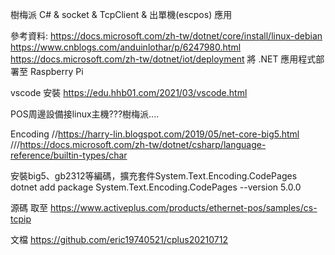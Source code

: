 樹梅派 C# & socket & TcpClient & 出單機(escpos) 應用

參考資料:
https://docs.microsoft.com/zh-tw/dotnet/core/install/linux-debian
https://www.cnblogs.com/anduinlothar/p/6247980.html
https://docs.microsoft.com/zh-tw/dotnet/iot/deployment   將 .NET 應用程式部署至 Raspberry Pi



vscode 安裝
https://edu.hhb01.com/2021/03/vscode.html


POS周邊設備接linux主機???樹梅派....


Encoding
            //https://harry-lin.blogspot.com/2019/05/net-core-big5.html
            ///https://docs.microsoft.com/zh-tw/dotnet/csharp/language-reference/builtin-types/char	



安裝big5、gb2312等編碼，擴充套件System.Text.Encoding.CodePages
dotnet add package System.Text.Encoding.CodePages --version 5.0.0


源碼 取至
https://www.activeplus.com/products/ethernet-pos/samples/cs-tcpip

文檔
https://github.com/eric19740521/cplus20210712
